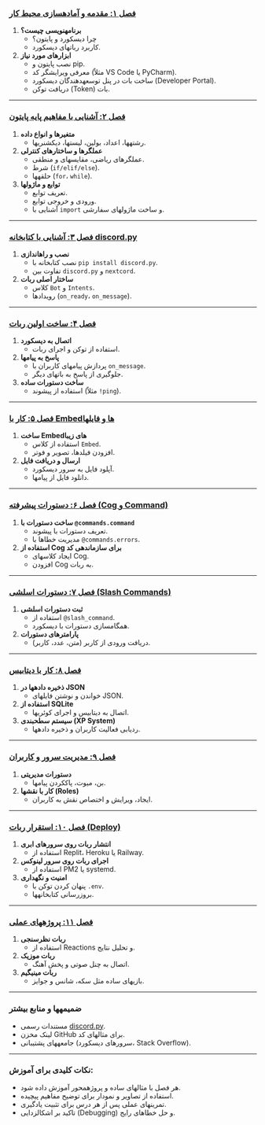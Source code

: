 ### [**فصل ۱: مقدمه و آمادهسازی محیط کار**](./saeson1.md)  
1. **برنامهنویسی چیست؟**  
   - چرا دیسکورد و پایتون؟  
   - کاربرد رباتهای دیسکورد.  
2. **ابزارهای مورد نیاز**  
   - نصب پایتون و pip.  
   - معرفی ویرایشگر کد (مثلاً VS Code یا PyCharm).  
   - ساخت بات در پنل توسعهدهندگان دیسکورد (Developer Portal).  
   - دریافت توکن (Token) بات.  

---

### [**فصل ۲: آشنایی با مفاهیم پایه پایتون**](./saeson2.md)  
1. **متغیرها و انواع داده**  
   - رشتهها، اعداد، بولین، لیستها، دیکشنریها.  
2. **عملگرها و ساختارهای کنترلی**  
   - عملگرهای ریاضی، مقایسهای و منطقی.  
   - شرط (`if/elif/else`).  
   - حلقهها (`for`، `while`).  
3. **توابع و ماژولها**  
   - تعریف توابع.  
   - ورودی و خروجی توابع.  
   - آشنایی با `import` و ساخت ماژولهای سفارشی.  

---

### [**فصل ۳: آشنایی با کتابخانه discord.py**](./saeson3.md)   
1. **نصب و راهاندازی**  
   - نصب کتابخانه با `pip install discord.py`.  
   - تفاوت بین `discord.py` و `nextcord`.  
2. **ساختار اصلی ربات**  
   - کلاس `Bot` و `Intents`.  
   - رویدادها (`on_ready`، `on_message`).  

---

### [**فصل ۴: ساخت اولین ربات**](./saeson4.md)    
1. **اتصال به دیسکورد**  
   - استفاده از توکن و اجرای ربات.  
2. **پاسخ به پیامها**  
   - پردازش پیامهای کاربران با `on_message`.  
   - جلوگیری از پاسخ به باتهای دیگر.  
3. **ساخت دستورات ساده**  
   - استفاده از پیشوند (مثلاً `!ping`).  

---

### [**فصل ۵: کار با Embedها و فایلها**](./saeson5.md)    
1. **ساخت Embedهای زیبا**  
   - استفاده از کلاس `Embed`.  
   - افزودن فیلدها، تصویر و فوتر.  
2. **ارسال و دریافت فایل**  
   - آپلود فایل به سرور دیسکورد.  
   - دانلود فایل از پیامها.  

---

### [**فصل ۶: دستورات پیشرفته (Cog و Command)**](./saeson6.md)    
1. **ساخت دستورات با `@commands.command`**  
   - تعریف دستورات با پیشوند.  
   - مدیریت خطاها با `@commands.errors`.  
2. **استفاده از Cog برای سازماندهی کد**  
   - ایجاد کلاسهای Cog.  
   - افزودن Cog به ربات.  

---

### [**فصل ۷: دستورات اسلشی (Slash Commands)**](./saeson7.md)    
1. **ثبت دستورات اسلشی**  
   - استفاده از `@slash_command`.  
   - همگامسازی دستورات با دیسکورد.  
2. **پارامترهای دستورات**  
   - دریافت ورودی از کاربر (متن، عدد، کاربر).  

---

### [**فصل ۸: کار با دیتابیس**](./saeson8.md)    
1. **ذخیره دادهها در JSON**  
   - خواندن و نوشتن فایلهای JSON.  
2. **استفاده از SQLite**  
   - اتصال به دیتابیس و اجرای کوئریها.  
3. **سیستم سطحبندی (XP System)**  
   - ردیابی فعالیت کاربران و ذخیره دادهها.  

---

### [**فصل ۹: مدیریت سرور و کاربران**](./saeson9.md)  
1. **دستورات مدیریتی**  
   - بن، میوت، پاککردن پیامها.  
2. **کار با نقشها (Roles)**  
   - ایجاد، ویرایش و اختصاص نقش به کاربران.  

---

### [**فصل ۱۰: استقرار ربات (Deploy)**](./saeson10.md)  
1. **انتشار ربات روی سرورهای ابری**  
   - استفاده از Replit، Heroku یا Railway.  
2. **اجرای ربات روی سرور لینوکس**  
   - استفاده از PM2 یا systemd.  
3. **امنیت و نگهداری**  
   - پنهان کردن توکن با `.env`.  
   - بروزرسانی کتابخانهها.  

---

### [**فصل ۱۱: پروژههای عملی**](./saeson11.md)  
1. **ربات نظرسنجی**  
   - استفاده از Reactions و تحلیل نتایج.  
2. **ربات موزیک**  
   - اتصال به چنل صوتی و پخش آهنگ.  
3. **ربات مینیگیم**  
   - بازیهای ساده مثل سکه، شانس و جوایز.  

---

### **ضمیمهها و منابع بیشتر**  
- مستندات رسمی [discord.py](https://discordpy.readthedocs.io/).  
- لینک مخزن GitHub برای مثالهای کد.  
- جامعههای پشتیبانی (سرورهای دیسکورد، Stack Overflow).  

---

### **نکات کلیدی برای آموزش:**  
- هر فصل با مثالهای ساده و پروژهمحور آموزش داده شود.  
- استفاده از تصاویر و نمودار برای توضیح مفاهیم پیچیده.  
- تمرینهای عملی پس از هر درس برای تثبیت یادگیری.  
- تاکید بر اشکالزدایی (Debugging) و حل خطاهای رایج.  